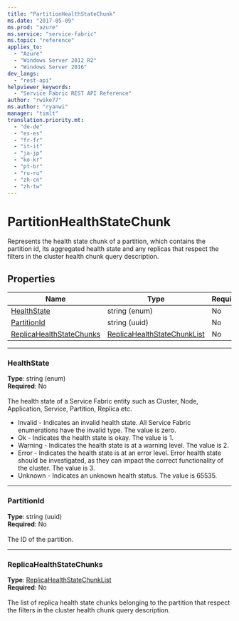 ```yaml
---
title: "PartitionHealthStateChunk"
ms.date: "2017-05-09"
ms.prod: "azure"
ms.service: "service-fabric"
ms.topic: "reference"
applies_to: 
  - "Azure"
  - "Windows Server 2012 R2"
  - "Windows Server 2016"
dev_langs: 
  - "rest-api"
helpviewer_keywords: 
  - "Service Fabric REST API Reference"
author: "rwike77"
ms.author: "ryanwi"
manager: "timlt"
translation.priority.mt: 
  - "de-de"
  - "es-es"
  - "fr-fr"
  - "it-it"
  - "ja-jp"
  - "ko-kr"
  - "pt-br"
  - "ru-ru"
  - "zh-cn"
  - "zh-tw"
---
```

# PartitionHealthStateChunk

Represents the health state chunk of a partition, which contains the partition id, its aggregated health state and any replicas that respect the filters in the cluster health chunk query description.


## Properties
| Name | Type | Required |
| --- | --- | --- |
| [HealthState](#healthstate) | string (enum) | No |
| [PartitionId](#partitionid) | string (uuid) | No |
| [ReplicaHealthStateChunks](#replicahealthstatechunks) | [ReplicaHealthStateChunkList](sfclient-model-replicahealthstatechunklist.md) | No |

____
### HealthState
__Type__: string (enum) <br/>
__Required__: No<br/>
<br/>
The health state of a Service Fabric entity such as Cluster, Node, Application, Service, Partition, Replica etc.

  - Invalid - Indicates an invalid health state. All Service Fabric enumerations have the invalid type. The value is zero.
  - Ok - Indicates the health state is okay. The value is 1.
  - Warning - Indicates the health state is at a warning level. The value is 2.
  - Error - Indicates the health state is at an error level. Error health state should be investigated, as they can impact the correct functionality of the cluster. The value is 3.
  - Unknown - Indicates an unknown health status. The value is 65535.


____
### PartitionId
__Type__: string (uuid) <br/>
__Required__: No<br/>
<br/>
The ID of the partition.

____
### ReplicaHealthStateChunks
__Type__: [ReplicaHealthStateChunkList](sfclient-model-replicahealthstatechunklist.md) <br/>
__Required__: No<br/>
<br/>
The list of replica health state chunks belonging to the partition that respect the filters in the cluster health chunk query description.

